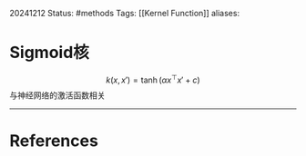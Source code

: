 20241212
Status: #methods
Tags: [[Kernel Function]]
aliases: 
# Sigmoid核
$$k(x,x')=\tanh(\alpha x^\top x' + c)$$
与神经网络的激活函数相关






---
# References
